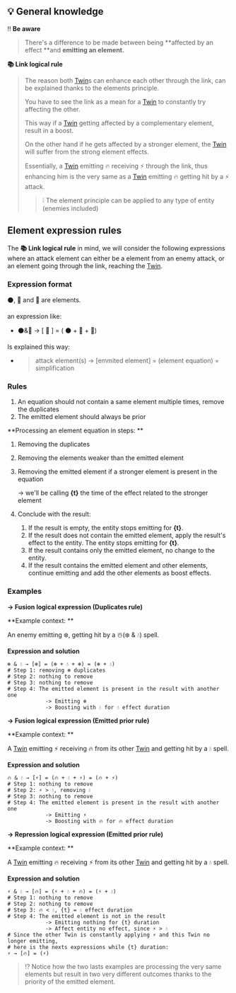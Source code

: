 ## 💡 General knowledge

‼️ **Be aware** 

> There's a difference to be made between being **affected by an effect **and **emitting an element.**

**📚️ Link logical rule**

> The reason both [Twin](<../Twin.md>)s can enhance each other through the link, can be explained thanks to the elements principle.
>
> You have to see the link as a mean for a [Twin](<../Twin.md>) to constantly try affecting the other. 
>
> This way if a [Twin](<../Twin.md>) getting affected by a complementary element, result in a boost. 
>
> On the other hand if he gets affected by a stronger element, the [Twin](<../Twin.md>) will suffer from the strong element effects.
>
> Essentially, a [Twin](<../Twin.md>) emitting 🔥 receiving ⚡️ through the link, thus enhancing him is the very same as a [Twin](<../Twin.md>) emitting 🔥 getting hit by a ⚡️ attack.
>
> > ❕ The element principle can be applied to any type of entity (enemies included)

## Element expression rules

The **📚️ Link logical rule** in mind, we will consider the following expressions where an attack element can either be a element from an enemy attack, or an element going through the link, reaching the [Twin](<../Twin.md>).

### Expression format

⚫️, 🔵 and 🔴 are elements.

an expression like:

* ⚫️&🔵 → \[ 🔴 \] = ( ⚫️ + 🔵 + 🔴)

Is explained this way:

* > attack element(s) → \[emmited element\] = (element equation)  = simplification

### Rules

1. An equation should not contain a same element multiple times, remove the duplicates
2. The emitted element should always be prior

**Processing an element equation in steps: **

1. Removing the duplicates
2. Removing the elements weaker than the emitted element
3. Removing the emitted element if a stronger element is present in the equation

   → we'll be calling **{t}** the time of the effect related to the stronger element
4. Conclude with the result:
   1. If the result is empty, the entity stops emitting for **{t}**.
   2. If the result does not contain the emitted element, apply the result's effect to the entity. The entity stops emitting for **{t}**.
   3. If the result contains only the emitted element, no change to the entity.
   4. If the result contains the emitted element and other elements, continue emitting and add the other elements as boost effects.

### Examples

**→ Fusion logical expression (Duplicates rule)**

**Example context: **

An enemy emitting ❄️, getting hit by a ☃️(❄️ & 💧) spell.

**Expression and solution**

```
❄️ & 💧 → [❄️] = (❄️ + 💧 + ❄️) = (❄️ + 💧)
# Step 1: removing ❄️ duplicates
# Step 2: nothing to remove
# Step 3: nothing to remove
# Step 4: The emitted element is present in the result with another one
			-> Emitting ❄️
            -> Boosting with 💧 for 💧 effect duration
```

**→ Fusion logical expression (Emitted prior rule)**

**Example context: **

A [Twin](<../Twin.md>) emitting ⚡️ receiving 🔥 from its other [Twin](<../Twin.md>) and getting hit by a 💧 spell.

**Expression and solution**

```
🔥 & 💧 → [⚡️] = (🔥 + 💧 + ⚡️) = (🔥 + ⚡️) 
# Step 1: nothing to remove
# Step 2: ⚡️ > 💧, removing 💧
# Step 3: nothing to remove
# Step 4: The emitted element is present in the result with another one
			-> Emitting ⚡️
            -> Boosting with 🔥 for 🔥 effect duration
```

**→ Repression logical expression (Emitted prior rule)**

**Example context: **

A [Twin](<../Twin.md>) emitting 🔥 receiving ⚡️ from its other [Twin](<../Twin.md>) and getting hit by a 💧 spell.

**Expression and solution**

```
⚡️ & 💧 → [🔥] = (⚡️ + 💧 + 🔥) = (⚡️ + 💧) 
# Step 1: nothing to remove
# Step 2: nothing to remove
# Step 3: 🔥 < 💧, {t} = 💧 effect duration
# Step 4: The emitted element is not in the result
			-> Emitting nothing for {t} duration
            -> Affect entity no effect, since ⚡️ > 💧
# Since the other Twin is constantly applying ⚡️ and this Twin no longer emitting,
# here is the nexts expressions while {t} duration:
⚡️ → [🔥] = (⚡️)
```

> ⁉️ Notice how the two lasts examples are processing the very same elements but result in two very different outcomes thanks to the priority of the emitted element.